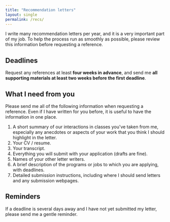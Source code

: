 ```yaml
---
title: "Recommendation letters"
layout: single
permalink: /recs/
---
```


I write many recommendation letters per year, and it is a very important part of my job. To help the process run as smoothly as possible, please review this information before requesting a reference.

## Deadlines

Request any references at least **four weeks in advance**, and send me **all supporting materials at least two weeks before the first deadline**.

## What I need from you

Please send me all of the following information when requesting a reference. Even if I have written for you before, it is useful to have the information in one place.

1. A short summary of our interactions in classes you've taken from me, especially any anecdotes or aspects of your work that you think I should highlight in the letter. 
1. Your CV / resume.
1. Your transcript.
1. Everything you will submit with your application (drafts are fine).
1. Names of your other letter writers.
1. A brief description of the programs or jobs to which you are applying, with deadlines.
1. Detailed submission instructions, including where I should send letters and any submission webpages.

## Reminders

If a deadline is several days away and I have not yet submitted my letter, please send me a gentle reminder.
